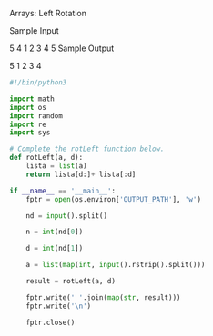 Arrays: Left Rotation

Sample Input

5 4
1 2 3 4 5
Sample Output

5 1 2 3 4

```Python
#!/bin/python3

import math
import os
import random
import re
import sys

# Complete the rotLeft function below.
def rotLeft(a, d):
    lista = list(a)
    return lista[d:]+ lista[:d]

if __name__ == '__main__':
    fptr = open(os.environ['OUTPUT_PATH'], 'w')

    nd = input().split()

    n = int(nd[0])

    d = int(nd[1])

    a = list(map(int, input().rstrip().split()))

    result = rotLeft(a, d)

    fptr.write(' '.join(map(str, result)))
    fptr.write('\n')

    fptr.close()

```
